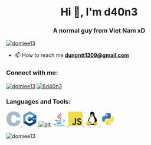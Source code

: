 <h1 align="center">Hi 👋, I'm d40n3</h1>
<h3 align="center">A normal guy from Viet Nam xD</h3>

<p align="left"> <a href="https://twitter.com/domiee13" target="blank"><img src="https://img.shields.io/twitter/follow/domiee13?logo=twitter&style=for-the-badge" alt="domiee13" /></a> </p>

- 📫 How to reach me **dungntt1309@gmail.com**

<h3 align="left">Connect with me:</h3>
<p align="left">
<a href="https://twitter.com/domiee13" target="blank"><img align="center" src="https://cdn.jsdelivr.net/npm/simple-icons@3.0.1/icons/twitter.svg" alt="domiee13" height="30" width="40" /></a>
<a href="https://fb.com/6d40n3" target="blank"><img align="center" src="https://cdn.jsdelivr.net/npm/simple-icons@3.0.1/icons/facebook.svg" alt="6d40n3" height="30" width="40" /></a>
</p>

<h3 align="left">Languages and Tools:</h3>
<p align="left"> <a href="https://www.cprogramming.com/" target="_blank"> <img src="https://raw.githubusercontent.com/devicons/devicon/master/icons/c/c-original.svg" alt="c" width="40" height="40"/> </a> <a href="https://www.w3schools.com/cpp/" target="_blank"> <img src="https://raw.githubusercontent.com/devicons/devicon/master/icons/cplusplus/cplusplus-original.svg" alt="cplusplus" width="40" height="40"/> </a> <a href="https://git-scm.com/" target="_blank"> <img src="https://www.vectorlogo.zone/logos/git-scm/git-scm-icon.svg" alt="git" width="40" height="40"/> </a> <a href="https://www.java.com" target="_blank"> <img src="https://raw.githubusercontent.com/devicons/devicon/master/icons/java/java-original.svg" alt="java" width="40" height="40"/> </a> <a href="https://developer.mozilla.org/en-US/docs/Web/JavaScript" target="_blank"> <img src="https://raw.githubusercontent.com/devicons/devicon/master/icons/javascript/javascript-original.svg" alt="javascript" width="40" height="40"/> </a> <a href="https://www.linux.org/" target="_blank"> <img src="https://raw.githubusercontent.com/devicons/devicon/master/icons/linux/linux-original.svg" alt="linux" width="40" height="40"/> </a> <a href="https://www.python.org" target="_blank"> <img src="https://raw.githubusercontent.com/devicons/devicon/master/icons/python/python-original.svg" alt="python" width="40" height="40"/> </a> </p>

<p><img align="center" src="https://github-readme-stats.vercel.app/api/top-langs?username=domiee13&show_icons=true&locale=en&layout=compact" alt="domiee13" /></p>
